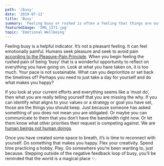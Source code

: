 ```yaml
---
path: '/busy'
date: '2019-07-12'
title: 'Busy'
summary: 'Feeling busy or rushed is often a feeling that things are out of balance.  Reconnect with yourself to find calm.'
featuredImage: 'IMG_1371.jpg'
topic: 'Emotional Wellbeing'
---
```


Feeling busy is a helpful indicator. It’s not a pleasant feeling. It can feel emotionally painful. Humans seek pleasure and seek to avoid pain [according to the Pleasure-Pain Principle](http://changingminds.org/disciplines/psychoanalysis/concepts/pleasure_pain.htm). When you begin feeling the rushed pain of being ‘busy’ that is a wonderful opportunity to reflect on everything you have going on. Look at what you have taken on, it is too much. Your pace is not sustainable. What can you deprioritize or set back the timelines of? Perhaps you need to just take a day for yourself and do what makes you happy?

If you look at your current efforts and everything seems like a ‘must do’, then what you are really telling yourself that you are missing the why. If you can identify what aligns to your values or a strategy or goal you have set, those are the things you should keep. Just because someone has asked something of you does not mean you are obligated. Or maybe you can communicate to them that you don’t have the bandwidth right now. Or let them know what other priorities their request is competing against. We are [human beings not human doings](https://www.practiceofthepractice.com/human-being-vs-human-doing/).

Once you have created some space to breath, it’s is time to reconnect with yourself. Do something that makes you happy. Flex your creativity. Spend time practicing a hobby. Play. Go somewhere you’re been wanting to, just because. Stepping outside of the negative feedback loop of busy, you’ll be reminded that the world is a magical place ✨.
